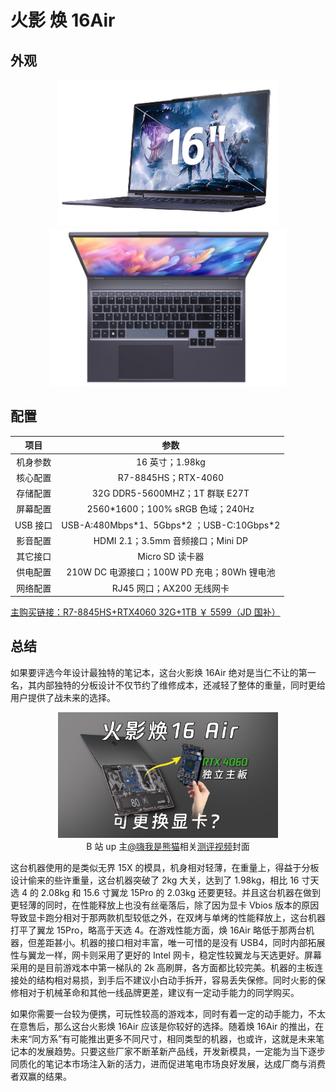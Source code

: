 # 火影 焕 16Air

## 外观

<div style="margin: 0 auto; text-align: center; width: 70%"><img src="./assets/火影 焕16Air1.png" /></div>

<div style="margin: 0 auto; text-align: center; width: 75%"><img src="./assets/火影 焕16Air.png" /></div>

## 配置

|   项目   |                     参数                     |
| :------: | :------------------------------------------: |
| 机身参数 |               16 英寸；1.98kg                |
| 核心配置 |             R7-8845HS；RTX-4060              |
| 存储配置 |        32G DDR5-5600MHZ；1T 群联 E27T        |
| 屏幕配置 |      2560\*1600；100% sRGB 色域；240Hz       |
| USB 接口 | USB-A:480Mbps\*1、5Gbps\*2 ；USB-C:10Gbps\*2 |
| 影音配置 |      HDMI 2.1；3.5mm 音频接口；Mini DP       |
| 其它接口 |               Micro SD 读卡器                |
| 供电配置 | 210W DC 电源接口；100W PD 充电；80Wh 锂电池  |
| 网络配置 |          RJ45 网口；AX200 无线网卡           |

[主购买链接：R7-8845HS+RTX4060 32G+1TB ￥ 5599（JD 国补）](https://3.cn/2b2-jPPk)

## 总结

如果要评选今年设计最独特的笔记本，这台火影焕 16Air 绝对是当仁不让的第一名，其内部独特的分板设计不仅节约了维修成本，还减轻了整体的重量，同时更给用户提供了战未来的选择。

<div style="margin: 0 auto; text-align: center; width: 70%"><img src="./assets/火影焕16Air内部.jpg" />B 站 up 主<a href="https://space.bilibili.com/479927880">@嗨我是熊猫</a>相关<a href="https://www.bilibili.com/video/BV1J3zzYjEUz/">测评视频</a>封面</div>

这台机器使用的是类似无界 15X 的模具，机身相对轻薄，在重量上，得益于分板设计偷来的些许重量，这台机器突破了 2kg 大关，达到了 1.98kg，相比 16 寸天选 4 的 2.08kg 和 15.6 寸翼龙 15Pro 的 2.03kg 还要更轻。并且这台机器在做到更轻薄的同时，在性能释放上也没有丝毫落后，除了因为显卡 Vbios 版本的原因导致显卡跑分相对于那两款机型较低之外，在双烤与单烤的性能释放上，这台机器打平了翼龙 15Pro，略高于天选 4。在游戏性能方面，焕 16Air 略低于那两台机器，但差距甚小。机器的接口相对丰富，唯一可惜的是没有 USB4，同时内部拓展性与翼龙一样，网卡则采用了更好的 Intel 网卡，稳定性较翼龙与天选更好。屏幕采用的是目前游戏本中第一梯队的 2k 高刷屏，各方面都比较完美。机器的主板连接处的结构相对易损，到手后不建议小白动手拆开，容易丢失保修。同时火影的保修相对于机械革命和其他一线品牌更差，建议有一定动手能力的同学购买。

如果你需要一台较为便携，可玩性较高的游戏本，同时有着一定的动手能力，不太在意售后，那么这台火影焕 16Air 应该是你较好的选择。随着焕 16Air 的推出，在未来“同方系”有可能推出更多不同尺寸，相同类型的机器，也或许，这就是未来笔记本的发展趋势。只要这些厂家不断革新产品线，开发新模具，一定能为当下逐步同质化的笔记本市场注入新的活力，进而促进笔电市场良好发展，达成厂商与消费者双赢的结果。
